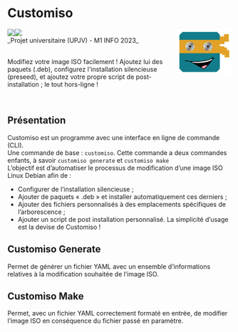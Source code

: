 # Customiso
<img src="https://placehold.co/160x10/137c8b/137c8b.png" align="left"><img src="https://placehold.co/80x10/e1a624/e1a624.png" align="left">
<img src="src/assets/img/logo_customiso.png"  width="25%" align="right">

<br clear="left"/>
_Projet universitaire (UPJV) - M1 INFO 2023_
<br /><br />

Modifiez votre image ISO facilement ! Ajoutez lui des paquets (.deb), configurez l'installation silencieuse (preseed), et ajoutez votre propre script de post-installation ; le tout hors-ligne !

<br clear="right"/>

## Présentation
Customiso est un programme avec une interface en ligne de commande (CLI).
<br />
Une commande de base : `customiso`. Cette commande a deux commandes enfants, à savoir `customiso generate` et `customiso make`
<br />
L’objectif est d’automatiser le processus de modification d’une image ISO Linux Debian afin de :
- Configurer de l’installation silencieuse ;
- Ajouter de paquets « .deb » et installer automatiquement ces derniers ;
- Ajouter des fichiers personnalisés à des emplacements spécifiques de l’arborescence ;
- Ajouter un script de post installation personnalisé.
La simplicité d’usage est la devise de Customiso !


## Customiso Generate
Permet de générer un fichier YAML avec un ensemble d’informations relatives à la modification souhaitée de l’image ISO.

## Customiso Make
Permet, avec un fichier YAML correctement formaté en entrée, de modifier l’image ISO en conséquence du fichier passé en paramètre.

